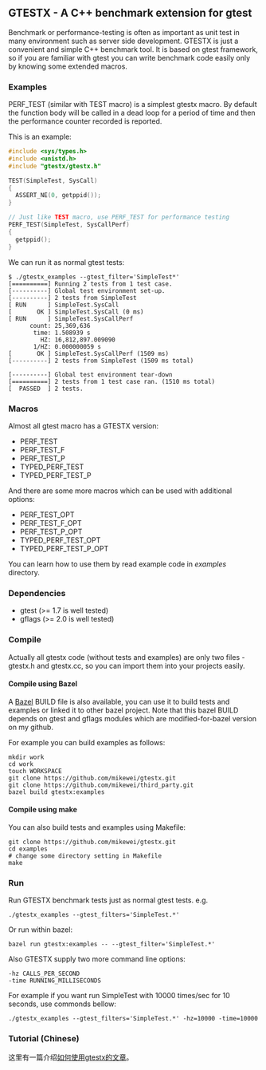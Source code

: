 ## GTESTX - A C++ benchmark extension for gtest

Benchmark or performance-testing is often as important as unit test in many environment such as server side development. GTESTX is just a convenient and simple C++ benchmark tool. It is based on gtest framework, so if you are familiar with gtest you can write benchmark code easily only by knowing some extended macros.

### Examples

PERF\_TEST (similar with TEST macro) is a simplest gtestx macro. By default the function body will be called in a dead loop for a period of time and then the performance counter recorded is reported.

This is an example:

```C++
#include <sys/types.h>
#include <unistd.h>
#include "gtestx/gtestx.h"

TEST(SimpleTest, SysCall)
{
  ASSERT_NE(0, getppid());
}

// Just like TEST macro, use PERF_TEST for performance testing
PERF_TEST(SimpleTest, SysCallPerf)
{
  getppid();
}
```

We can run it as normal gtest tests:

```
$ ./gtestx_examples --gtest_filter='SimpleTest*'
[==========] Running 2 tests from 1 test case.
[----------] Global test environment set-up.
[----------] 2 tests from SimpleTest
[ RUN      ] SimpleTest.SysCall
[       OK ] SimpleTest.SysCall (0 ms)
[ RUN      ] SimpleTest.SysCallPerf
      count: 25,369,636
       time: 1.508939 s
         HZ: 16,812,897.009090
       1/HZ: 0.000000059 s
[       OK ] SimpleTest.SysCallPerf (1509 ms)
[----------] 2 tests from SimpleTest (1509 ms total)

[----------] Global test environment tear-down
[==========] 2 tests from 1 test case ran. (1510 ms total)
[  PASSED  ] 2 tests.
```

### Macros

Almost all gtest macro has a GTESTX version:

- PERF\_TEST
- PERF\_TEST\_F
- PERF\_TEST\_P
- TYPED\_PERF\_TEST
- TYPED\_PERF\_TEST\_P

And there are some more macros which can be used with additional options:

- PERF\_TEST\_OPT
- PERF\_TEST\_F\_OPT
- PERF\_TEST\_P\_OPT
- TYPED\_PERF\_TEST\_OPT
- TYPED\_PERF\_TEST\_P\_OPT

You can learn how to use them by read example code in _examples_ directory.

### Dependencies

- gtest  (>= 1.7 is well tested)
- gflags (>= 2.0 is well tested)

### Compile

Actually all gtestx code (without tests and examples) are only two files - gtestx.h and gtestx.cc, so you can import them into your projects easily.

#### Compile using Bazel

A [Bazel](http://bazel.io) BUILD file is also available, you can use it to build tests and examples or linked it to other bazel project. Note that this bazel BUILD depends on gtest and gflags modules which are modified-for-bazel version on my github.

For example you can build examples as follows:

```
mkdir work
cd work
touch WORKSPACE
git clone https://github.com/mikewei/gtestx.git
git clone https://github.com/mikewei/third_party.git
bazel build gtestx:examples
```

#### Compile using make

You can also build tests and examples using Makefile:

```
git clone https://github.com/mikewei/gtestx.git
cd examples
# change some directory setting in Makefile
make
```

### Run

Run GTESTX benchmark tests just as normal gtest tests. e.g.

	./gtestx_examples --gtest_filters='SimpleTest.*'

Or run within bazel:

	bazel run gtestx:examples -- --gtest_filter='SimpleTest.*'

Also GTESTX supply two more command line options:

	-hz CALLS_PER_SECOND
	-time RUNNING_MILLISECONDS

For example if you want run SimpleTest with 10000 times/sec for 10 seconds, use commonds bellow:

	./gtestx_examples --gtest_filters='SimpleTest.*' -hz=10000 -time=10000


### Tutorial (Chinese)

这里有一篇介绍[如何使用gtestx的文章](http://codinginet.com/articles/view/201606-use_gtestx_for_benchmark)。

